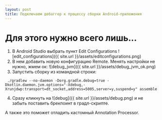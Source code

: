 ```yaml
---
layout: post
title: Подключаем дебаггер к процессу сборки Android-приложения
---
```

# Для этого нужно всего лишь...
1. В Android Studio выбрать пункт Edit Configurations
![edit_configurations]({{ site.url }}/assets/editconfigurations.png)
2. В нем добавить новую конфигурацию Remote. Менять настройки не нужно, жмем ок:
![debug_jvm]({{ site.url }}/assets/debug_jvm_ok.png)
3. Запустить сборку из командной строки:
```
 ./gradlew --no-daemon -Dorg.gradle.debug=true -Dkotlin.daemon.jvm.options="-Xdebug,-Xrunjdwp:transport=dt_socket,address=5005,server=y,suspend=y" assemble
```
4. Сразу кликнуть на ![debug]({{ site.url }}/assets/debug.png) и не забыть поставить брекпоинт в градл-скрипте.


А также это поможет отладить кастомный Annotation Processor.
